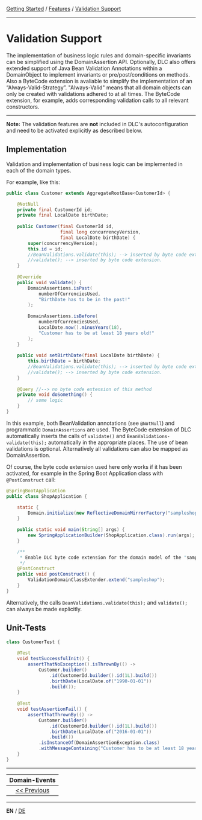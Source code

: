 [Getting Started](../index_en.md) / [Features](../guides/features_en.md) / [Validation Support](validation_support_en.md)

---

# Validation Support
The implementation of business logic rules and domain-specific invariants can be simplified using the DomainAssertion API. 
Optionally, DLC also offers extended support of Java Bean Validation Annotations within a DomainObject to implement 
invariants or pre/post/conditions on methods.  Also a ByteCode extension is avaliable to simplify the implementation of 
an “Always-Valid-Strategy”. "Always-Valid" means that all domain objects can only be created with validations adhered to at all times. 
The ByteCode extension, for example, adds corresponding validation calls to all relevant constructors.

---

**Note:** The validation features are **not** included in DLC's autoconfiguration and need to be activated 
explicitly as described below.

## Implementation
Validation and implementation of business logic can be implemented in each of the domain types.

For example, like this:

```Java
public class Customer extends AggregateRootBase<CustomerId> {

    @NotNull
    private final CustomerId id;
    private final LocalDate birthDate;
    
    public Customer(final CustomerId id,
                    final long concurrencyVersion,
                    final LocalDate birthDate) {
        super(concurrencyVersion);
        this.id = id;
        //BeanValidations.validate(this); --> inserted by byte code extension.
        //validate(); --> inserted by byte code extension.
    }
    
    @Override
    public void validate() {
        DomainAssertions.isPast(
            numberOfCurrenciesUsed,
            "BirthDate has to be in the past!"
        );
        
        DomainAssertions.isBefore(
            numberOfCurrenciesUsed,
            LocalDate.now().minusYears(18),
            "Customer has to be at least 18 years old!"
        );
    }
    
    public void setBirthDate(final LocalDate birthDate) {
        this.birthDate = birthDate;
        //BeanValidations.validate(this); --> inserted by byte code extension.
        //validate(); --> inserted by byte code extension.
    }
    
    @Query //--> no byte code extension of this method
    private void doSomething() {
        // some logic
    }
}
```
In this example, both BeanValidation annotations (see `@NotNull`) and programmatic
`DomainAssertions` are used. The ByteCode extension of DLC automatically inserts the calls of `validate()` and 
`BeanValidations-validate(this);` automatically in the appropriate places. The use of bean validations is optional.
Alternatively all validations can also be mapped as DomainAssertion.

Of course, the byte code extension used here only works if it has been activated, for example in the 
Spring Boot Application class with `@PostConstruct` call:

```Java
@SpringBootApplication
public class ShopApplication {

    static {
        Domain.initialize(new ReflectiveDomainMirrorFactory("sampleshop"));
    }
    
    public static void main(String[] args) {
        new SpringApplicationBuilder(ShopApplication.class).run(args);
    }

    /**
     * Enable DLC byte code extension for the domain model of the "sampleshop"
     */
    @PostConstruct
    public void postConstruct() {
        ValidationDomainClassExtender.extend("sampleshop");
    }
}
```

Alternatively, the calls `BeanValidations.validate(this);` and `validate();`
can always be made explicitly.

## Unit-Tests
```Java
class CustomerTest {
    
    @Test
    void testSuccessfulInit() {
        assertThatNoException().isThrownBy(() -> 
            Customer.builder()
                .id(CustomerId.builder().id(1L).build())
                .birthDate(LocalDate.of("1990-01-01"))
                .build());
    }
    
    @Test
    void testAssertionFail() {
        assertThatThrownBy(() -> 
            Customer.builder()
                .id(CustomerId.builder().id(1L).build())
                .birthDate(LocalDate.of("2016-01-01"))
                .build())
            .isInstanceOf(DomainAssertionException.class)
            .withMessageContaining("Customer has to be at least 18 years old!");
    }
}
```
---

|         **Domain-Events**          |
|:----------------------------------:|
| [<< Previous](domain_events_en.md) |

---

**EN** / [DE](../../german/features/validation_support_de.md)
